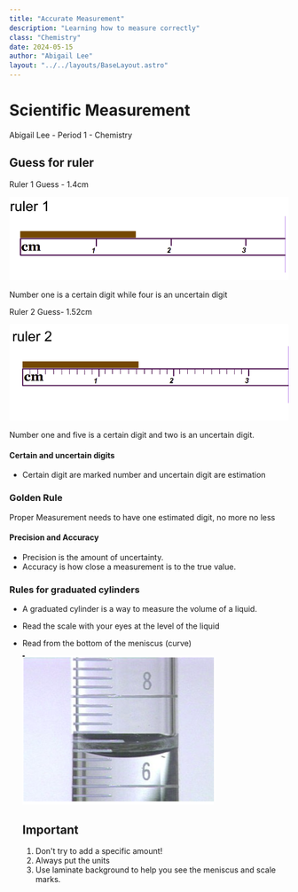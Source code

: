 ```yaml
---
title: "Accurate Measurement"
description: "Learning how to measure correctly"
class: "Chemistry"
date: 2024-05-15
author: "Abigail Lee"
layout: "../../layouts/BaseLayout.astro"
---
```


# Scientific Measurement

Abigail Lee - Period 1 - Chemistry

## Guess for ruler

Ruler 1 Guess - 1.4cm

![Ruler1 Image](/src/pages/markdown/images/ruler1.png)

Number one is a certain digit while four is an uncertain digit

Ruler 2 Guess- 1.52cm

![Ruler2 Image](/src/pages/markdown/images/ruler2.png)

Number one and five is a certain digit and two is an uncertain digit.

#### Certain and uncertain digits

- Certain digit are marked number and uncertain digit are estimation

### Golden Rule

Proper Measurement needs to have one estimated digit, no more no less

#### Precision and Accuracy

- Precision is the amount of uncertainty.
- Accuracy is how close a measurement is to the true value.

### Rules for graduated cylinders

- A graduated cylinder is a way to measure the volume of a liquid.

- Read the scale with your eyes at the level of the liquid
- Read from the bottom of the meniscus (curve)

  ![Graduated Cylinder](/src/pages/markdown/images/graduatedcylinder.png)

  ## Important

  1. Don't try to add a specific amount!
  2. Always put the units
  3. Use laminate background to help you see the meniscus and scale marks.
